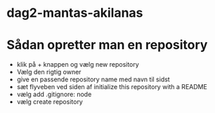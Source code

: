 # dag2-mantas-akilanas


# Sådan opretter man en repository

* klik på + knappen og vælg new repository
* Vælg den rigtig owner
* give en passende repository name med navn til sidst
* sæt flyveben ved siden af initialize this repository with a README
* vælg add .gitignore: node
* vælg create repository